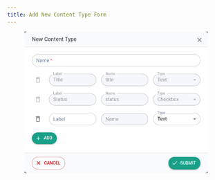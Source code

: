 ```yaml
---
title: Add New Content Type Form
---
```


<figure><img src="../assets/image (35).png" alt=""><figcaption></figcaption></figure>
